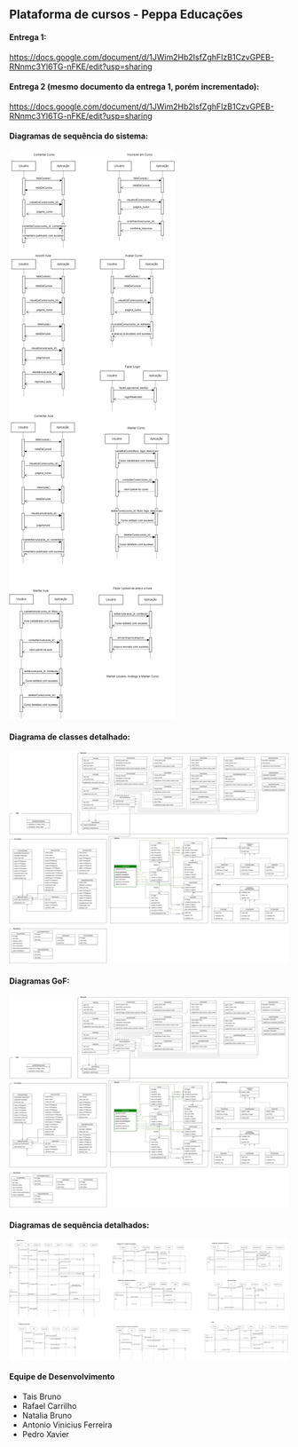 ## Plataforma de cursos - Peppa Educações

#### Entrega 1:
https://docs.google.com/document/d/1JWim2Hb2IsfZghFIzB1CzvGPEB-RNnmc3Yl6TG-nFKE/edit?usp=sharing

#### Entrega 2 (mesmo documento da entrega 1, porém incrementado):
https://docs.google.com/document/d/1JWim2Hb2IsfZghFIzB1CzvGPEB-RNnmc3Yl6TG-nFKE/edit?usp=sharing


#### Diagramas de sequência do sistema:
![Diagramas de sequência do sistema](/diagramas_sequencia_sistema.jpg)

#### Diagrama de classes detalhado:
![Diagrama de classes detalhado](/diagramaClassesDetalhado+diagramasGoF.jpg)

#### Diagramas GoF:
![Diagramas GoF](/diagramaClassesDetalhado+diagramasGoF.jpg)

#### Diagramas de sequência detalhados:
![Diagramas de sequência detalhados](/diagramasSequenciaDetalhados.jpg)


#### Equipe de Desenvolvimento
- Tais Bruno
- Rafael Carrilho
- Natalia Bruno
- Antonio Vinicius Ferreira
- Pedro Xavier
